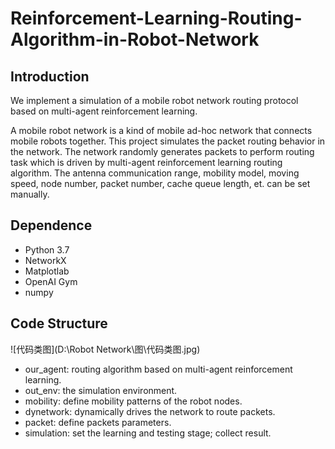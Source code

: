 # Reinforcement-Learning-Routing-Algorithm-in-Robot-Network

## Introduction

We implement a simulation of a mobile robot network routing protocol based on multi-agent reinforcement learning.

A mobile robot network is a kind of mobile ad-hoc network that connects mobile robots together. This project simulates the packet routing behavior in the network. The network randomly generates packets to perform routing task which is driven by multi-agent reinforcement learning routing algorithm. The antenna communication range, mobility model, moving speed, node number, packet number, cache queue length, et. can be set manually. 

## Dependence

- Python 3.7
- NetworkX
- Matplotlab
- OpenAI Gym
- numpy

## Code Structure

![代码类图](D:\Robot Network\图\代码类图.jpg)

- our_agent: routing algorithm based on multi-agent reinforcement learning.
- out_env: the simulation environment.
- mobility: define mobility patterns of the robot nodes.
- dynetwork: dynamically drives the network to route packets.
- packet: define packets parameters.
- simulation: set the learning and testing stage; collect result.
